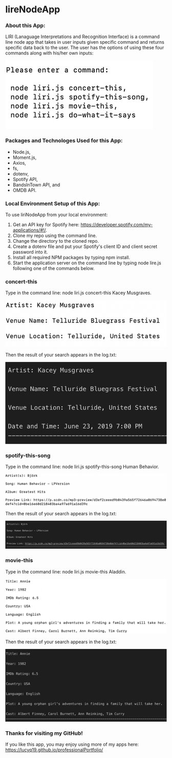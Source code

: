 # lireNodeApp

### About this App:

LIRI (Lanaguage Interpretations and Recognition Interface) is a command line node app that takes in user inputs given specific command and returns specific data back to the user.  The user has the options of using these four commands along with his/her own inputs:

 ![Image of four commands](./images/fourCommandsfortheCommandLine.png)

 ### Packages and Technologes Used for this App:

 * Node.js,
 * Moment.js,
 * Axios,
 * fs,
 * dotenv,
 * Spotify API,
 * BandsInTown API, and
 * OMDB API.

### Local Environment Setup of this App:

To use liriNodeApp from your local environment:

1. Get an API key for Spotify here: <https://developer.spotify.com/my-applications/#!/>.
2. Clone my repo using the command line.
3. Change the directory to the cloned repo.
4. Create a dotenv file and put your Spotify's client ID and client secret password into it.
4. Install all required NPM packages by typing npm install.
5. Start the application server on the command line by typing node lire.js following one of the commands below.

### concert-this 

Type in the command line: node liri.js concert-this Kacey Musgraves.

![Image of concert-this](./images/concertThis.png)

Then the result of your search appears in the log.txt:

![Image of concert-this log](./images/concertThisLog.png)

### spotify-this-song

Type in the command line: node liri.js spotify-this-song Human Behavior.

![Image of spotify-this-song](./images/spotifyThisSong.png)

Then the result of your search appears in the log.txt:

![Image of spotify-this-song log](./images/spotifyThisSongLog.png)

### movie-this

Type in the command line: node liri.js movie-this Aladdin.

![Image of movie-this](./images/movieThis.png)

Then the result of your search appears in the log.txt:

![Image of movie-this log](./images/movieThisLog.png)


### Thanks for visiting my GitHub!

If you like this app, you may enjoy using more of my apps here: https://lucyq19.github.io/professionalPortfolio/
